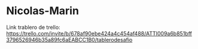 # Nicolas-Marin
Link trablero de trello: https://trello.com/invite/b/678af90ebe424a4c454af488/ATTI009a6b851bff3796526946b35a89fc6aEABCC1B0/tablerodesafio
